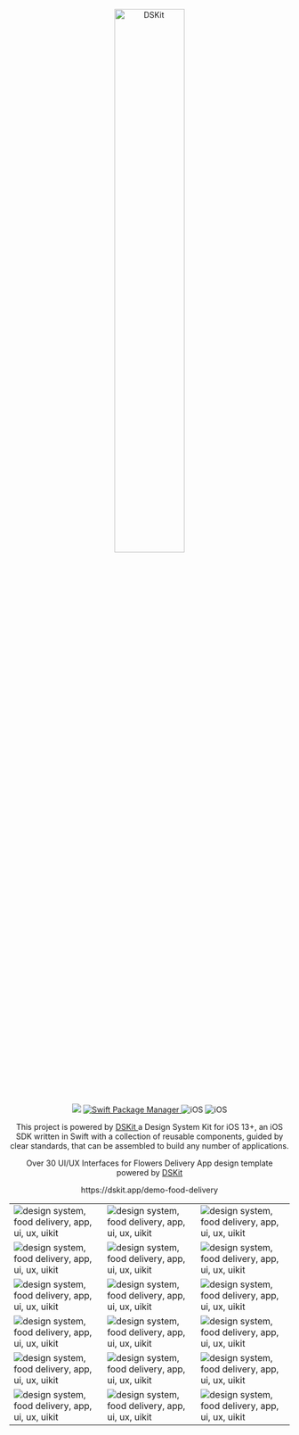 
<p align="center">
    <img src="https://d33wubrfki0l68.cloudfront.net/65deda1eeb704ba9349e28852fd82e6ce2cff0c2/c2e20/images/app/flowerstore-demo-app.png" width="50%" alt="DSKit"/>
</p>

<p align="center">
    <img src="https://img.shields.io/badge/Swift-5.5-brightgreen.svg" />
    <a href="https://swift.org/package-manager">
        <img src="https://img.shields.io/badge/spm-compatible-brightgreen.svg?style=flat" alt="Swift Package Manager" />
    </a>
    <img src="https://img.shields.io/badge/iOS-13+-brightgreen.svg?style=flat" alt="iOS"/>
    <img src="https://circleci.com/gh/imodeveloperlab/dskit/tree/main.svg?style=shield" alt="iOS"/>
</p>

<p align="center">
This project is powered by <a href="https://github.com/imodeveloperlab/dskit"> DSKit </a> a Design System Kit for iOS 13+, an iOS SDK written in Swift with a collection of reusable components, guided by clear standards, that can be assembled to build any number of applications.
</p>

<p align="center">
Over 30 UI/UX Interfaces for Flowers Delivery App design template powered by <a href="https://github.com/imodeveloperlab/dskit"> DSKit </a>
</p>

<p align="center">
  https://dskit.app/demo-food-delivery
</p>

<table>
    <tr>
      <td><img src="https://d33wubrfki0l68.cloudfront.net/a18832c753e8e7a2c0d836600821255c5fbdba11/313b4/images/demo/flowersstore/flowers-store-design9.png" class="img-fluid rounded work-image" alt="design system, food delivery, app, ui, ux, uikit"></td> 
      <td><img src="https://d33wubrfki0l68.cloudfront.net/9b5cd1a44eaff6bc864cb9914672b48825a3e817/e030a/images/demo/flowersstore/flowers-store-design15.png" class="img-fluid rounded work-image" alt="design system, food delivery, app, ui, ux, uikit"></td> 
      <td><img src="https://d33wubrfki0l68.cloudfront.net/eb0b24bbb93501e5ebf0a24e67b2ed3c7b5cc763/67aad/images/demo/flowersstore/flowers-store-design10.png" class="img-fluid rounded work-image" alt="design system, food delivery, app, ui, ux, uikit"></td> 
    </tr>
    <tr>
      <td><img src="https://d33wubrfki0l68.cloudfront.net/caa19eb26ae6485563425c9a6cba6db4e5399ef3/efdb0/images/demo/flowersstore/flowers-store-design18.png" class="img-fluid rounded work-image" alt="design system, food delivery, app, ui, ux, uikit"></td> 
      <td><img src="https://d33wubrfki0l68.cloudfront.net/ac5f98ec1dc481e8935d49ed8a927c6c8aff4b15/5beb4/images/demo/flowersstore/flowers-store-design14.png" class="img-fluid rounded work-image" alt="design system, food delivery, app, ui, ux, uikit"></td> 
      <td><img src="https://d33wubrfki0l68.cloudfront.net/0982cd5781f2cfa6313e43d02d1e2caaa00be97c/0497b/images/demo/flowersstore/flowers-store-design16.png" class="img-fluid rounded work-image" alt="design system, food delivery, app, ui, ux, uikit"></td> 
    </tr>
    <tr>
      <td><img src="https://d33wubrfki0l68.cloudfront.net/691ead0690ecbd967a768bf0a690634dad4bfdb4/c3b02/images/demo/flowersstore/flowers-store-design6.png" class="img-fluid rounded work-image" alt="design system, food delivery, app, ui, ux, uikit"></td> 
      <td><img src="https://d33wubrfki0l68.cloudfront.net/f03a3b3b8d268a4d4629a49ce93c771ec824201d/b3add/images/demo/flowersstore/flowers-store-design1.png" class="img-fluid rounded work-image" alt="design system, food delivery, app, ui, ux, uikit"></td> 
      <td><img src="https://d33wubrfki0l68.cloudfront.net/052dac15e878e5e3660df5f3541d0fd8d8dd557a/99352/images/demo/flowersstore/flowers-store-design17.png" class="img-fluid rounded work-image" alt="design system, food delivery, app, ui, ux, uikit"></td> 
    </tr>
    <tr>
      <td><img src="https://d33wubrfki0l68.cloudfront.net/be40a20f3302c268001153833422b168f694a646/e5d41/images/demo/flowersstore/flowers-store-design2.png" class="img-fluid rounded work-image" alt="design system, food delivery, app, ui, ux, uikit"></td> 
      <td><img src="https://d33wubrfki0l68.cloudfront.net/89f50dd9bec4a65d2f8fdd32c8b44e6ff4dfa10d/097a2/images/demo/flowersstore/flowers-store-design3.png" class="img-fluid rounded work-image" alt="design system, food delivery, app, ui, ux, uikit"></td> 
      <td><img src="https://d33wubrfki0l68.cloudfront.net/87f1d7a741b2b896af8adf3e39c5b34dc5a5b882/9146a/images/demo/flowersstore/flowers-store-design4.png" class="img-fluid rounded work-image" alt="design system, food delivery, app, ui, ux, uikit"></td> 
    </tr>
    <tr>
      <td><img src="https://d33wubrfki0l68.cloudfront.net/0659bf5f8d1def1a54e8827973a6289c59ce06ae/efcc6/images/demo/flowersstore/flowers-store-design5.png.png" class="img-fluid rounded work-image" alt="design system, food delivery, app, ui, ux, uikit"></td> 
      <td><img src="https://d33wubrfki0l68.cloudfront.net/4c4883f46ad1294d1d1460b703b440a1c9728c34/210bb/images/demo/flowersstore/flowers-store-design11.png" class="img-fluid rounded work-image" alt="design system, food delivery, app, ui, ux, uikit"></td> 
      <td><img src="https://d33wubrfki0l68.cloudfront.net/81186fcb4b245c84aec41b52aaa758bc4880e53e/e8865/images/demo/flowersstore/flowers-store-design12.png" class="img-fluid rounded work-image" alt="design system, food delivery, app, ui, ux, uikit"></td> 
    </tr>
    <tr>
      <td><img src="https://d33wubrfki0l68.cloudfront.net/d6a71d3f692abcdbf691047649878c75880f710e/2743b/images/demo/flowersstore/flowers-store-design13.png" class="img-fluid rounded work-image" alt="design system, food delivery, app, ui, ux, uikit"></td> 
      <td><img src="https://d33wubrfki0l68.cloudfront.net/b0660375dbeba4887ab897c4450e9dc930a54d8c/0a3b2/images/demo/flowersstore/flowers-store-design8.png" class="img-fluid rounded work-image" alt="design system, food delivery, app, ui, ux, uikit"></td> 
      <td><img src="https://d33wubrfki0l68.cloudfront.net/22face672c070cdeaa93d6cfe77a05d447716b04/c1c97/images/demo/flowersstore/flowers-store-design7.png" class="img-fluid rounded work-image" alt="design system, food delivery, app, ui, ux, uikit"></td> 
    </tr>
</table>
